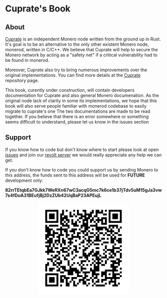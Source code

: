 # Cuprate's Book  

## About 

[Cuprate](github.com/Cuprate/cuprate) is an independent Monero node written from
the ground up in Rust. It's goal is to be an alternative to the only other existent Monero node, monerod, written in C/C++. We believe that Cuprate will help to secure the Monero network by acting as a "safety net" if a critical vulnerability had to be found in monerod.

Moreover, Cuprate also try to bring numerous improvements over the original implementations. You can find more details at the [Cuprate](github.com/Cuprate/cuprate) repository page.

This book, curently under construction, will contain developers documentation for Cuprate and
also general Monero documenation. As the original node lack of clarity in some its implementations,
we hope that this book will also serve people familiar with monerod codebase to easily migrate to cuprate's one
The two documentations are made to be read together. If you believe that there is an error somewhere or something
seems difficult to understand, please let us know in the issues section

## Support

If you know how to code but don't know where to start please look at open 
[issues](https://github.com/Cuprate/cuprate/issues) and join our 
[revolt server](https://rvlt.gg/DZtCpfW1) we would really appreciate any help we can get.

If you don't know how to code you could support us by sending Monero to this address, the funds 
sent to this address will be used for **FUTURE** development only:

**82rrTEtqbEa7GJkk7WeRXn67wC3acqG5mc7k6ce1b37jTdv5uM15gJa3vw7s4fDuA31BEufjBj2DzZUb42UqBaP23APEujL**

<div align=center><img src="https://raw.githubusercontent.com/Cuprate/cuprate/best-readme-ever/qr-code.png"></img></div>
